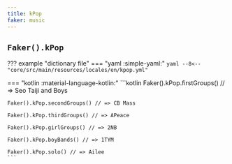 ```yaml
---
title: kPop
faker: music
---
```


## `Faker().kPop`

??? example "dictionary file"
    === "yaml :simple-yaml:"
        ```yaml
        --8<-- "core/src/main/resources/locales/en/kpop.yml"
        ```

=== "kotlin :material-language-kotlin:"
    ```kotlin
    Faker().kPop.firstGroups() // => Seo Taiji and Boys

    Faker().kPop.secondGroups() // => CB Mass

    Faker().kPop.thirdGroups() // => APeace

    Faker().kPop.girlGroups() // => 2NB

    Faker().kPop.boyBands() // => 1TYM

    Faker().kPop.solo() // => Ailee
    ```
